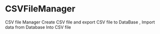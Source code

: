 # CSVFileManager
CSV file Manager
Create CSV file and export CSV file to DataBase , Import data from Database Into CSV file
